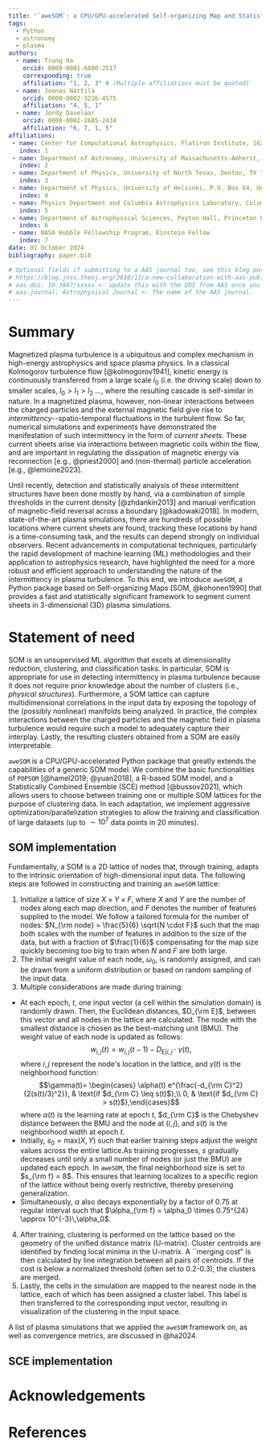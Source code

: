 ```yaml
---
title: '`aweSOM`: a CPU/GPU-accelerated Self-organizing Map and Statistically Combined Ensemble framework for Machine-learning Clustering Analysis'
tags:
  - Python
  - astronomy
  - plasma
authors:
  - name: Trung Ha
    orcid: 0000-0001-6600-2517
    corresponding: true
    affiliation: "1, 2, 3" # (Multiple affiliations must be quoted)
  - name: Joonas Nättilä
    orcid: 0000-0002-3226-4575
    affiliation: "4, 5, 1"
  - name: Jordy Davelaar
    orcid: 0000-0002-2685-2434
    affiliation: "6, 7, 1, 5"
affiliations:
 - name: Center for Computational Astrophysics, Flatiron Institute, 162 Fifth Avenue, New York, NY 10010, USA
   index: 1
 - name: Department of Astronomy, University of Massachusetts-Amherst, Amherst, MA 01003, USA
   index: 2
 - name: Department of Physics, University of North Texas, Denton, TX 76203, USA
   index: 3
 - name: Department of Physics, University of Helsinki, P.O. Box 64, University of Helsinki, FI-00014, Finland
   index: 4
 - name: Physics Department and Columbia Astrophysics Laboratory, Columbia University, 538 West 120th Street, New York, NY 10027, USA
   index: 5
 - name: Department of Astrophysical Sciences, Peyton Hall, Princeton University, Princeton, NJ 08544, USA
   index: 6
 - name: NASA Hubble Fellowship Program, Einstein Fellow
   index: 7
date: 01 October 2024
bibliography: paper.bib

# Optional fields if submitting to a AAS journal too, see this blog post:
# https://blog.joss.theoj.org/2018/12/a-new-collaboration-with-aas-publishing
# aas-doi: 10.3847/xxxxx <- update this with the DOI from AAS once you know it.
# aas-journal: Astrophysical Journal <- The name of the AAS journal.
---
```


# Summary

Magnetized plasma turbulence is a ubiquitous and complex mechanism in high-energy astrophysics and space plasma physics. In a classical Kolmogorov turbulence flow [@kolmogorov1941], kinetic energy is continuously transferred from a large scale $l_0$ (i.e. the driving scale) down to smaller scales, $l_0 > l_1 > l_2$ ..., where the resulting cascade is self-similar in nature. In a magnetized plasma, however, non-linear interactions between the charged particles and the external magnetic field give rise to *intermittency*--spatio-temporal fluctuations in the turbulent flow. So far, numerical simulations and experiments have demonstrated the manifestation of such intermittency in the form of *current sheets*. These current sheets arise via interactions between magnetic coils within the flow, and are important in regulating the dissipation of magnetic energy via reconnection [e.g., @priest2000] and (non-thermal) particle acceleration [e.g., @lemoine2023]. 

Until recently, detection and statistically analysis of these intermittent structures have been done mostly by hand, via a combination of simple thresholds in the current density [@zhdankin2013] and manual verification of magnetic-field reversal across a boundary [@kadowaki2018]. In modern, state-of-the-art plasma simulations, there are hundreds of possible locations where current sheets are found; tracking these locations by hand is a time-consuming task, and the results can depend strongly on individual observers. Recent advancements in computational techniques, particularly the rapid development of machine learning (ML) methodologies and their application to astrophysics research, have highlighted the need for a more robust and efficient approach to understanding the nature of the intermittency in plasma turbulence. To this end, we introduce `aweSOM`, a Python package based on Self-organizing Maps [SOM, @kohonen1990] that provides a fast and statistically significant framework to segment current sheets in 3-dimensional (3D) plasma simulations.

# Statement of need

SOM is an unsupervised ML algorithm that excels at dimensionality reduction, clustering, and classification tasks. In particular, SOM is appropriate for use in detecting intermittency in plasma turbulence because it does not require prior knowledge about the number of clusters (i.e., *physical structures*). Furthermore, a SOM lattice can capture multidimensional correlations in the input data by exposing the topology of the (possibly nonlinear) manifolds being analyzed. In practice, the complex interactions between the charged particles and the magnetic field in plasma turbulence would require such a model to adequately capture their interplay. Lastly, the resulting clusters obtained from a SOM are easily interpretable.

`aweSOM` is a CPU/GPU-accelerated Python package that greatly extends the capabilities of a generic SOM model. We combine the basic functionalities of `POPSOM` [@hamel2019; @yuan2018], a R-based SOM model, and a Statistically Combined Ensemble (SCE) method [@bussov2021], which allows users to choose between training one or multiple SOM lattices for the purpose of clustering data. In each adaptation, we implement aggressive optimization/parallelization strategies to allow the training and classification of large datasets (up to $\sim 10^7$ data points in 20 minutes).

## SOM implementation

Fundamentally, a SOM is a 2D lattice of nodes that, through training, adapts to the intrinsic orientation of high-dimensional input data. The following steps are followed in constructing and training an `aweSOM` lattice:

1. Initialize a lattice of size $X\times Y \times F$, where $X$ and $Y$ are the number of nodes along each map direction, and $F$ denotes the number of features supplied to the model. We follow a tailored formula for the number of nodes: $N_{\rm node} = \frac{5}{6} \sqrt{N \cdot F}$ such that the map both scales with the number of features in addition to the size of the data, but with a fraction of $\frac{1}{6}$ compensating for the map size quickly becoming too big to train when $N$ and $F$ are both large.
2. The initial weight value of each node, $\omega_0$, is randomly assigned, and can be drawn from a uniform distribution or based on random sampling of the input data.
3. Multiple considerations are made during training:
- At each epoch, $t$, one input vector (a cell within the simulation domain) is randomly drawn. Then, the Euclidean distances, $D_{\rm E}$, between this vector and all nodes in the lattice are calculated. The node with the smallest distance is chosen as the best-matching unit (BMU). The weight value of each node is updated as follows: $$w_{i,j}(t) = w_{i,j}(t-1) - D_{\mathrm{E}|i,j} \cdot \gamma(t), $$ where $i,j$ represent the node's location in the lattice, and $\gamma(t)$ is the neighborhood function: $$\gamma(t)= \begin{cases} \alpha(t) e^{\frac{-d_{\rm C}^2}{2(s(t)/3)^2}}, & \text{if $d_{\rm C} \leq s(t)$},\\ 0, & \text{if $d_{\rm C} > s(t)$},\end{cases}$$ where $\alpha(t)$ is the learning rate at epoch $t$, $d_{\rm C}$ is the Chebyshev distance between the BMU and the node at $(i,j)$, and $s(t)$ is the neighborhood width at epoch $t$.
- Initially, $s_0 = \mathrm{max}(X,Y)$ such that earlier training steps adjust the weight values across the entire lattice.As training progresses, $s$ gradually decreases until only a small number of nodes (or just the BMU) are updated each epoch. In `aweSOM`, the final neighborhood size is set to $s_{\rm f} = 8$. This ensures that learning localizes to a specific region of the lattice without being overly restrictive, thereby preserving generalization.
- Simultaneously, $\alpha$ also decays exponentially by a factor of 0.75 at regular interval such that $\alpha_{\rm f} = \alpha_0 \times 0.75^{24} \approx 10^{-3}\,\alpha_0$.
4. After training, clustering is performed on the lattice based on the geometry of the unified distance matrix (U-matrix). Cluster centroids are identified by finding local minima in the U-matrix. A ``merging cost" is then calculated by line integration between all pairs of centroids. If the cost is below a normalized threshold (often set to 0.2-0.3), the clusters are merged.
5. Lastly, the cells in the simulation are mapped to the nearest node in the lattice, each of which has been assigned a cluster label. This label is then transferred to the corresponding input vector, resulting in visualization of the clustering in the input space. 

A list of plasma simulations that we applied the `aweSOM` framework on, as well as convergence metrics, are discussed in @ha2024.

## SCE implementation



<!-- Most notably, we use `Numba` for its , using `JAX` to significantly improve the performance of the mask-to-mask stacking procedure.  -->


<!-- The study of exoplanets, or planets that orbit stars beyond the sun, is a major focus of the astronomy community. Many of these studies center on the analysis of time series photometric (or spectroscopic) observations collected when a planet happens to pass through the line of sight between an observer and its host star. By modeling the fraction of starlight intercepted by the coincident planet, astronomers can deduce basic properties of the system such as the planet's relative size, its orbital period, and its orbital inclination.

The past 20 years have seen extensive work both on theoretical model development and computationally efficient implementations of these models. Notable examples include @mandel_agol, @batman, and @exoplanet, though many other examples can be found. Though each of these packages make different choices, the majority of them (with notable exceptions, including @ellc[^1]) do share one common assumption: the planet under examination is a perfect sphere.

This is both a reasonable and immensely practical assumption. It is reasonable because firstly, a substantial fraction of planets, especially rocky planets, are likely quite close to perfect spheres (Earth's equatorial radius is only 43 km greater than its polar radius, a difference of 0.3%). Secondly, at the precision of most survey datasets (e.g. *Kepler* and *TESS*), even substantially flattened planets would be nearly indistinguishable from a spherical planet with the same on-sky projected area [@zhu2014]. It is practical since, somewhat miraculously, this assumption enables an analytic solution for the amount of flux blocked by the planet at each timestep. This is true even if the intensity of the stellar surface varies radially according to a nearly arbitrarily complex polynomial [@alfm].

However, for a small but growing number of datasets and targets, the reasonableness of this assumption will break down and lead to biased results. Many gas giant planets, in particular, are expected to be distinctly oblate or triaxial, either due to the effects of tidal deformation or rapid rotation [@barnes2003]. Looking within our own solar system, Jupiter and Saturn have oblateness values of roughly 0.06 and 0.1, respectively, due to their fast spins.

To illustrate the effects of shape deformation on a lightcurve, consider \autoref{fig:example}, which shows a selection of differences between time series generated under the assumption of a spherical planet and those generated assuming a planet with Saturn-like flattening. Depending on the obliquity, precession, impact parameter, and whether the planet is tidally locked, we can generate a wide variety of residual lightcurves. In some cases the deviations from a spherical planet occur almost exclusively in the ingress and egress phases of the transit, while others evolve throughout the transit. Some residual curves are mirrored about the transit midpoint, though in general, they will not always be symmetric [@carter_winn_empirical].

![A sampling of differences between transits of spherical and non-spherical planets. A more complete description of how each of these curves were generated can be found in the [online documentation](https://github.com/ben-cassese/squishyplanet/blob/main/joss/figure.py).\label{fig:example}](deviations.png)

The amplitudes of these effects are quite small compared to the full depth of the transit, but could be detectable with a facility such as JWST, which is capable of a white-light precision of a few 10s of ppm [@ERS_prism].

We leave a detailed description of the mathematics and a corresponding series of visualizations for the online documentation. There we also include confirmation that our implementation, when modeling the limiting case of a spherical planet, agrees with previous well-tested models even for high-order polynomial limb darkening laws. More specifically, we show that that lightcurves of spherical planets generated with `squishyplanet` deviate by no more than 100 ppb from those generated with  `jaxoplanet` [@jaxoplanet], the `JAX`-based rewrite of the popular transit modeling package `exoplanet` [@exoplanet] that also implements the arbitrary-order polynomial limb darkening algorithm presented in @alfm. Finally, we demonstrate `squishyplanet`'s limited support for phase curve modeling. 

We hope that a publicly-available, well-documented, and highly accurate model for non-spherical transiting exoplanets will enable thorough studies of planets' shapes and lead to more data-informed constraints on their interior structures.

[^1]: Though `ellc`, and `squishyplanet` share the same goal of modeling transits of non-spherical planets, they differ in a few key ways. First, `ellc` requires users to select from a set of predefined limb darkening laws, while `squishyplanet` allows for any law that can be cast as a polynomial (e.g. high-order approximations to grid-based models). Second, `ellc` allows for gravity-deformed stars, while `squishyplanet` always models the central star as a sphere and restricts triaxial deformations to the planet only. Third, `ellc` allows users to model radial velocity curves, including the Rossiter-McLaughlin effect, while `squishyplanet` is focused on lightcurve modeling only. In terms of implementation, `ellc` is written in Fortran and wrapped in Python, while `squishyplanet` is written in Python/`JAX`. Also, `ellc` integrates the flux blocked by the planet via 2D numerical integration, while `squishyplanet` uses a 1D numerical integration scheme. We believe that these tools will be complementary and that users will benefit from having both available. -->


# Acknowledgements
<!-- 
`squishyplanet` relies on `quadax` [@quadax], an open-source library for numerical quadrature and integration in `JAX`. `squishyplanet` also uses the Kepler's equation solver from `jaxoplanet` [@jaxoplanet] and the finite exposure time correction from `starry` [@starry]. `squishyplanet` is built with the `JAX` library [@jax]. We thank the developers of these packages for their work and for making their code available to the community. -->

# References
